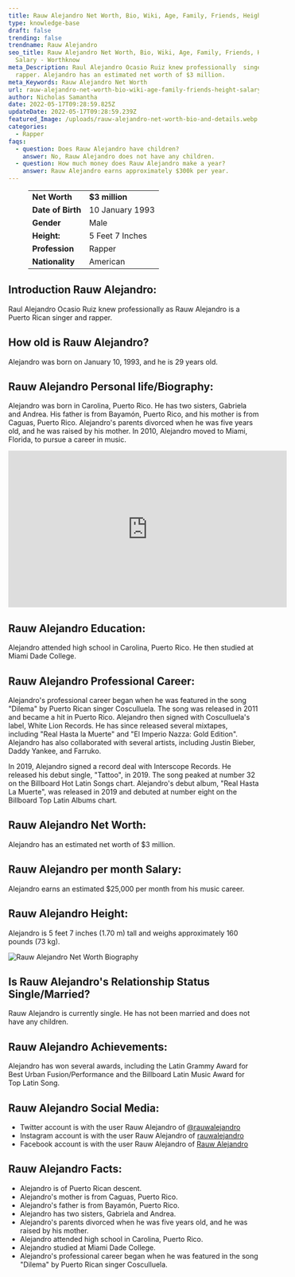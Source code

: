 ```yaml
---
title: Rauw Alejandro Net Worth, Bio, Wiki, Age, Family, Friends, Height & Salary
type: knowledge-base
draft: false
trending: false
trendname: Rauw Alejandro
seo_title: Rauw Alejandro Net Worth, Bio, Wiki, Age, Family, Friends, Height &
  Salary - Worthknow
meta_Description: Raul Alejandro Ocasio Ruiz knew professionally  singer and
  rapper. Alejandro has an estimated net worth of $3 million.
meta_Keywords: Rauw Alejandro Net Worth
url: rauw-alejandro-net-worth-bio-wiki-age-family-friends-height-salary
author: Nicholas Samantha
date: 2022-05-17T09:28:59.825Z
updateDate: 2022-05-17T09:28:59.239Z
featured_Image: /uploads/rauw-alejandro-net-worth-bio-and-details.webp
categories:
  - Rapper
faqs:
  - question: Does Rauw Alejandro have children?
    answer: No, Rauw Alejandro does not have any children.
  - question: How much money does Rauw Alejandro make a year?
    answer: Rauw Alejandro earns approximately $300k per year.
---
```

<figure class="wp-block-table is-style-stripes">
  <table>
    <tbody>
      <tr>
        <td>
          <strong>Net Worth</strong>
        </td>
        <td>
          <strong>$3 million</strong>
        </td>
      </tr>
      <tr>
        <td>
          <strong>Date of Birth</strong>
        </td>
        <td>10 January 1993</td>
      </tr>
      <tr>
        <td>
          <strong>Gender</strong>
        </td>
        <td>Male</td>
      </tr>
      <tr>
        <td>
          <strong>Height:</strong>
        </td>
        <td>5 Feet 7 Inches</td>
      </tr>
      <tr>
        <td>
          <strong>Profession</strong>
        </td>
        <td>Rapper</td>
      </tr>
      <tr>
        <td>
          <strong>Nationality</strong>
        </td>
        <td>American</td>
      </tr>
    </tbody>
  </table>
</figure>

## **Introduction Rauw Alejandro:**

Raul Alejandro Ocasio Ruiz knew professionally as Rauw Alejandro is a Puerto Rican singer and rapper. 

## **How old is Rauw Alejandro?**

Alejandro was born on January 10, 1993, and he is 29 years old.

## **Rauw Alejandro Personal life/Biography:**

Alejandro was born in Carolina, Puerto Rico. He has two sisters, Gabriela and Andrea. His father is from Bayamón, Puerto Rico, and his mother is from Caguas, Puerto Rico. Alejandro's parents divorced when he was five years old, and he was raised by his mother. In 2010, Alejandro moved to Miami, Florida, to pursue a career in music.

<iframe width="560" height="315" src="https://www.youtube.com/embed/QlNZHnmvOP8" title="YouTube video player" frameborder="0" allow="accelerometer; autoplay; clipboard-write; encrypted-media; gyroscope; picture-in-picture" allowfullscreen></iframe>

## **Rauw Alejandro Education:**

Alejandro attended high school in Carolina, Puerto Rico. He then studied at Miami Dade College.

## **Rauw Alejandro Professional Career:**

Alejandro's professional career began when he was featured in the song "Dilema" by Puerto Rican singer Cosculluela. The song was released in 2011 and became a hit in Puerto Rico. Alejandro then signed with Cosculluela's label, White Lion Records. He has since released several mixtapes, including "Real Hasta la Muerte" and "El Imperio Nazza: Gold Edition". Alejandro has also collaborated with several artists, including Justin Bieber, Daddy Yankee, and Farruko.

In 2019, Alejandro signed a record deal with Interscope Records. He released his debut single, "Tattoo", in 2019. The song peaked at number 32 on the Billboard Hot Latin Songs chart. Alejandro's debut album, "Real Hasta La Muerte", was released in 2019 and debuted at number eight on the Billboard Top Latin Albums chart.

## **Rauw Alejandro Net Worth:**

Alejandro has an estimated net worth of $3 million.

## **Rauw Alejandro per month Salary:**

Alejandro earns an estimated $25,000 per month from his music career.

## **Rauw Alejandro Height:**

Alejandro is 5 feet 7 inches (1.70 m) tall and weighs approximately 160 pounds (73 kg).

![Rauw Alejandro Net Worth Biography](/uploads/rauw-alejandro-net-worth-.webp)

## **Is Rauw Alejandro's Relationship Status Single/Married?**

Rauw Alejandro is currently single. He has not been married and does not have any children.

## **Rauw Alejandro Achievements:**

Alejandro has won several awards, including the Latin Grammy Award for Best Urban Fusion/Performance and the Billboard Latin Music Award for Top Latin Song.

## **Rauw Alejandro Social Media:**

* Twitter account is with the user Rauw Alejandro of <a href="https://twitter.com/rauwalejandro" target="_blank" rel="nofollow" rel="noopener">@rauwalejandro</a>
* Instagram account is with the user Rauw Alejandro of <a href="https://www.instagram.com/rauwalejandro/" target="_blank" rel="nofollow" rel="noopener">rauwalejandro</a>
* Facebook account is with the user Rauw Alejandro of <a href="https://www.facebook.com/rauwalejandro" target="_blank" rel="nofollow" rel="noopener">Rauw Alejandro</a>

## **Rauw Alejandro Facts:**

* Alejandro is of Puerto Rican descent.
* Alejandro's mother is from Caguas, Puerto Rico.
* Alejandro's father is from Bayamón, Puerto Rico.
* Alejandro has two sisters, Gabriela and Andrea.
* Alejandro's parents divorced when he was five years old, and he was raised by his mother.
* Alejandro attended high school in Carolina, Puerto Rico.
* Alejandro studied at Miami Dade College.
* Alejandro's professional career began when he was featured in the song "Dilema" by Puerto Rican singer Cosculluela.